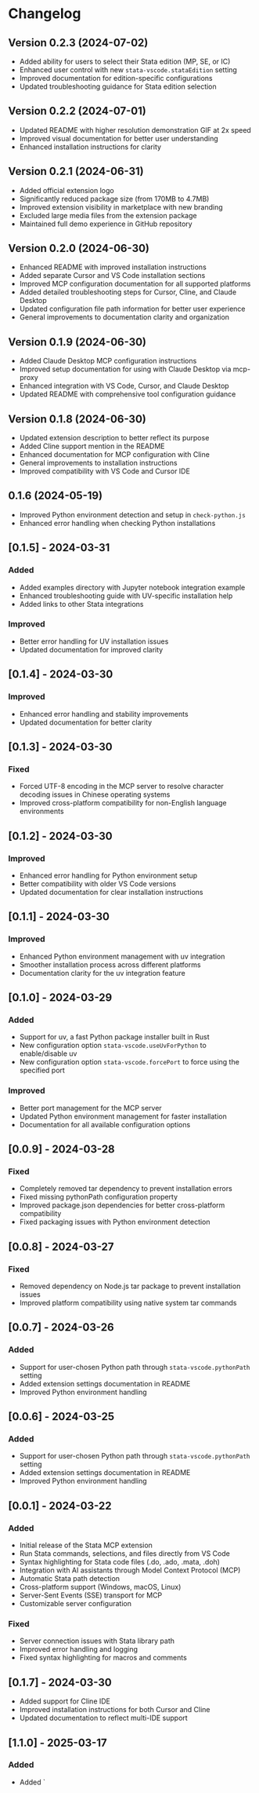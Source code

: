 # Changelog

## Version 0.2.3 (2024-07-02)
- Added ability for users to select their Stata edition (MP, SE, or IC)
- Enhanced user control with new `stata-vscode.stataEdition` setting
- Improved documentation for edition-specific configurations
- Updated troubleshooting guidance for Stata edition selection

## Version 0.2.2 (2024-07-01)
- Updated README with higher resolution demonstration GIF at 2x speed
- Improved visual documentation for better user understanding
- Enhanced installation instructions for clarity

## Version 0.2.1 (2024-06-31)
- Added official extension logo
- Significantly reduced package size (from 170MB to 4.7MB)
- Improved extension visibility in marketplace with new branding
- Excluded large media files from the extension package
- Maintained full demo experience in GitHub repository

## Version 0.2.0 (2024-06-30)
- Enhanced README with improved installation instructions
- Added separate Cursor and VS Code installation sections
- Improved MCP configuration documentation for all supported platforms
- Added detailed troubleshooting steps for Cursor, Cline, and Claude Desktop
- Updated configuration file path information for better user experience
- General improvements to documentation clarity and organization

## Version 0.1.9 (2024-06-30)
- Added Claude Desktop MCP configuration instructions
- Improved setup documentation for using with Claude Desktop via mcp-proxy
- Enhanced integration with VS Code, Cursor, and Claude Desktop
- Updated README with comprehensive tool configuration guidance

## Version 0.1.8 (2024-06-30)
- Updated extension description to better reflect its purpose
- Added Cline support mention in the README
- Enhanced documentation for MCP configuration with Cline
- General improvements to installation instructions
- Improved compatibility with VS Code and Cursor IDE

## 0.1.6 (2024-05-19)
- Improved Python environment detection and setup in `check-python.js`
- Enhanced error handling when checking Python installations

## [0.1.5] - 2024-03-31

### Added
- Added examples directory with Jupyter notebook integration example
- Enhanced troubleshooting guide with UV-specific installation help
- Added links to other Stata integrations

### Improved
- Better error handling for UV installation issues
- Updated documentation for improved clarity

## [0.1.4] - 2024-03-30

### Improved
- Enhanced error handling and stability improvements
- Updated documentation for better clarity

## [0.1.3] - 2024-03-30

### Fixed
- Forced UTF-8 encoding in the MCP server to resolve character decoding issues in Chinese operating systems
- Improved cross-platform compatibility for non-English language environments

## [0.1.2] - 2024-03-30

### Improved
- Enhanced error handling for Python environment setup
- Better compatibility with older VS Code versions
- Updated documentation for clear installation instructions

## [0.1.1] - 2024-03-30

### Improved
- Enhanced Python environment management with uv integration
- Smoother installation process across different platforms
- Documentation clarity for the uv integration feature

## [0.1.0] - 2024-03-29

### Added
- Support for uv, a fast Python package installer built in Rust
- New configuration option `stata-vscode.useUvForPython` to enable/disable uv
- New configuration option `stata-vscode.forcePort` to force using the specified port

### Improved
- Better port management for the MCP server
- Updated Python environment management for faster installation
- Documentation for all available configuration options

## [0.0.9] - 2024-03-28

### Fixed
- Completely removed tar dependency to prevent installation errors
- Fixed missing pythonPath configuration property
- Improved package.json dependencies for better cross-platform compatibility
- Fixed packaging issues with Python environment detection

## [0.0.8] - 2024-03-27

### Fixed
- Removed dependency on Node.js tar package to prevent installation issues
- Improved platform compatibility using native system tar commands

## [0.0.7] - 2024-03-26

### Added
- Support for user-chosen Python path through `stata-vscode.pythonPath` setting
- Added extension settings documentation in README
- Improved Python environment handling

## [0.0.6] - 2024-03-25

### Added
- Support for user-chosen Python path through `stata-vscode.pythonPath` setting
- Added extension settings documentation in README
- Improved Python environment handling

## [0.0.1] - 2024-03-22

### Added
- Initial release of the Stata MCP extension
- Run Stata commands, selections, and files directly from VS Code
- Syntax highlighting for Stata code files (.do, .ado, .mata, .doh)
- Integration with AI assistants through Model Context Protocol (MCP)
- Automatic Stata path detection
- Cross-platform support (Windows, macOS, Linux)
- Server-Sent Events (SSE) transport for MCP
- Customizable server configuration

### Fixed
- Server connection issues with Stata library path
- Improved error handling and logging
- Fixed syntax highlighting for macros and comments

## [0.1.7] - 2024-03-30
- Added support for Cline IDE
- Improved installation instructions for both Cursor and Cline
- Updated documentation to reflect multi-IDE support

## [1.1.0] - 2025-03-17

### Added
- Added `